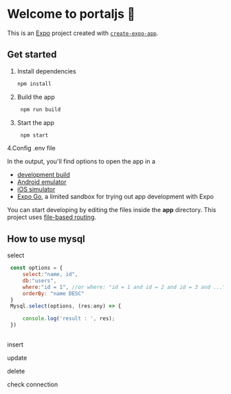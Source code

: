 # Welcome to portaljs 👋

This is an [Expo](https://expo.dev) project created with [`create-expo-app`](https://www.npmjs.com/package/create-expo-app).

## Get started

1. Install dependencies

   ```bash
   npm install
   ```

2. Build the app

   ```bash
    npm run build
   ```
3. Start the app

   ```bash
    npm start
   ```
4.Config .env file 

In the output, you'll find options to open the app in a

- [development build](https://docs.expo.dev/develop/development-builds/introduction/)
- [Android emulator](https://docs.expo.dev/workflow/android-studio-emulator/)
- [iOS simulator](https://docs.expo.dev/workflow/ios-simulator/)
- [Expo Go](https://expo.dev/go), a limited sandbox for trying out app development with Expo

You can start developing by editing the files inside the **app** directory. This project uses [file-based routing](https://docs.expo.dev/router/introduction).

## How to use mysql

select

   ```js
    const options = {
        select:"name, id",
        db:"users",
        where:"id = 1", //or where: "id = 1 and id = 2 and id = 3 and ..." // or where: "title LIKE %value%" // or where: "name IN ('Anil', 'Tina', 'Ravi')"
        orderBy: "name DESC"
    }
    Mysql.select(options, (res:any) => {

        console.log('result : ', res);
    })
    
   ```
insert

update

delete

check connection
